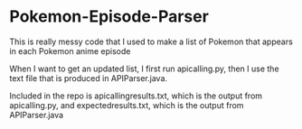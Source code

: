 # Pokemon-Episode-Parser
This is really messy code that I used to make a list of Pokemon that appears in each Pokemon anime episode

When I want to get an updated list, I first run apicalling.py, then I use the text file that is produced in APIParser.java.

Included in the repo is apicallingresults.txt, which is the output from apicalling.py, and expectedresults.txt, which is the output from APIParser.java
